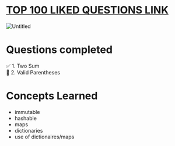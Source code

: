 # [TOP 100 LIKED QUESTIONS LINK](https://leetcode.com/problem-list/79h8rn6/?sorting=W3sic29ydE9yZGVyIjoiQVNDRU5ESU5HIiwib3JkZXJCeSI6IkRJRkZJQ1VMVFkifV0%3D)

![Untitled](https://user-images.githubusercontent.com/72177954/132102265-38932c44-e18f-449d-a3f9-cad7fc396bc0.png)

# Questions completed 

:white_check_mark: 1. Two Sum </br>
:black_square_button: 2. Valid Parentheses

# Concepts Learned

* immutable
* hashable
* maps
* dictionaries
* use of dictionaires/maps
